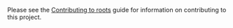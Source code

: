 Please see the [Contributing to roots](https://github.com/roots/roots/blob/master/CONTRIBUTING.md) guide for information on contributing to this project.
